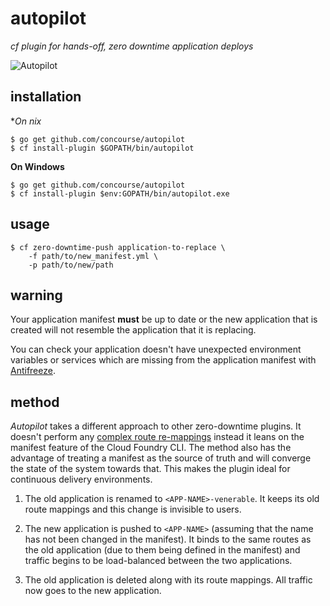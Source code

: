 # autopilot

*cf plugin for hands-off, zero downtime application deploys*

![Autopilot](http://i.imgur.com/xj2vbwk.jpg)

## installation

**On *nix**
```
$ go get github.com/concourse/autopilot
$ cf install-plugin $GOPATH/bin/autopilot
```

**On Windows**
```
$ go get github.com/concourse/autopilot
$ cf install-plugin $env:GOPATH/bin/autopilot.exe
```

## usage

```
$ cf zero-downtime-push application-to-replace \
    -f path/to/new_manifest.yml \
    -p path/to/new/path
```

## warning

Your application manifest **must** be up to date or the new application that
is created will not resemble the application that it is replacing.

You can check your application doesn't have unexpected environment variables or services which are missing from the application manifest with [Antifreeze](https://github.com/odlp/antifreeze).

## method

*Autopilot* takes a different approach to other zero-downtime plugins. It
doesn't perform any [complex route re-mappings][indiana-jones] instead it leans
on the manifest feature of the Cloud Foundry CLI. The method also has the
advantage of treating a manifest as the source of truth and will converge the
state of the system towards that. This makes the plugin ideal for continuous
delivery environments.

1. The old application is renamed to `<APP-NAME>-venerable`. It keeps its old route
   mappings and this change is invisible to users.

2. The new application is pushed to `<APP-NAME>` (assuming that the name has
   not been changed in the manifest). It binds to the same routes as the old
   application (due to them being defined in the manifest) and traffic begins to
   be load-balanced between the two applications.

3. The old application is deleted along with its route mappings. All traffic
   now goes to the new application.

[indiana-jones]: https://www.youtube.com/watch?v=0gU35Tgtlmg
